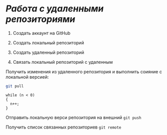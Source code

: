 # ***Работа с удаленными репозиториями***

1. Создать аккаунт на GitHub

2. Создать локальный репозиторий

3. Создать удаленный репозиторий

4. Связать локальный репозиторий с удаленным

Получить изменения из удаленного репозитория и выполнить соияние с локальной версией:
```bash
git pull
```
```
while (n < 0)
{
  n++;
}
```
Отправить локальную верси репозитория на внешний `git push`

Получить список связанных репозиториев `git remote`
